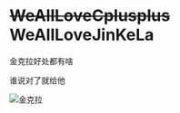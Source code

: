 ~~WeAllLoveCplusplus~~ WeAllLoveJinKeLa
========================================
<p>金克拉好处都有啥</p>
<p>谁说对了就给他</p>
<img src="http://e.hiphotos.baidu.com/baike/w%3D268/sign=0d6097df76094b36db921ceb9bcd7c00/bd315c6034a85edfb17c972349540923dc54564e92585501.jpg" alt="金克拉">

